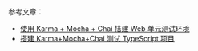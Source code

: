 参考文章：
* [使用 Karma + Mocha + Chai 搭建 Web 单元测试环境](https://liuyib.github.io/2020/03/20/use-karma-mocha-chai-to-test/#%E5%90%AF%E5%8A%A8-Karma)
* [搭建 Karma+Mocha+Chai 测试 TypeScript 项目](https://blog.crimx.com/2019/06/19/%E6%90%AD%E5%BB%BA-karma-mocha-chai-%E6%B5%8B%E8%AF%95-typescript-%E9%A1%B9%E7%9B%AE/)